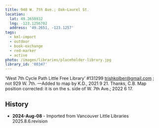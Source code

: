 ```yaml
---
title: 948 W. 7th Ave.; Oak—Laurel St.
location:
  lat: 49.2650932
  lng: -123.1256702
  address: '49.2651, -123.1257'
tags:
  - kml-import
  - outdoor
  - book-exchange
  - red-marker
  - active
photo: /images/libraries/placeholder-library.jpg
library_id: '00347'
---
```

‘West 7th Cycle Path Little Free Library’ #131299
	trishkolber@gmail.com ; not 929 W. 7th.
—Added to map by K.D., 2021 9 21. Thanks, C.B.
Map position corrected: it is on the s. side of W. 7th Ave.; 2022 6 17.

## History
- **2024-Aug-08** - Imported from Vancouver Little Libraries 2025.8.6.revision
